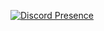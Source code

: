 [![Discord Presence](https://lanyard.cnrad.dev/api/1160611866935042108)](https://discord.com/users/1160611866935042108)
